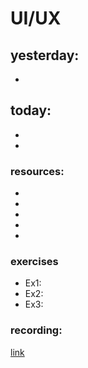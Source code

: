 # UI/UX

## yesterday:

-

## today:

-
-

### resources:

- []()
- []()
- []()
- []()
- []()

### exercises

- Ex1: []()
- Ex2: []()
- Ex3: []()

### recording:

[link]()
